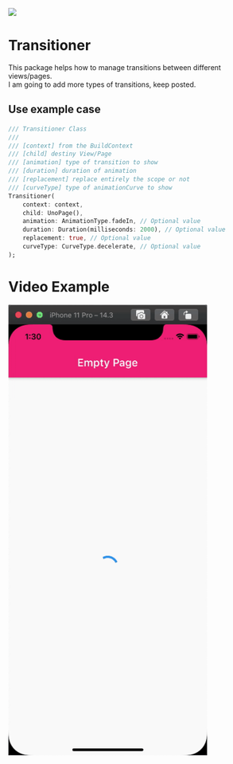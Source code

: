 ![](https://img.shields.io/badge/Version-0.0.1-informational?style=flat&logo=appveyor&logoColor=ff69b4&color=brightgreen)

# Transitioner
This package helps how to manage transitions between different views/pages.  
I am going to add more types of transitions, keep posted.

## Use example case
```dart
/// Transitioner Class
///
/// [context] from the BuildContext
/// [child] destiny View/Page
/// [animation] type of transition to show
/// [duration] duration of animation
/// [replacement] replace entirely the scope or not
/// [curveType] type of animationCurve to show
Transitioner(
    context: context,
    child: UnoPage(),
    animation: AnimationType.fadeIn, // Optional value
    duration: Duration(milliseconds: 2000), // Optional value
    replacement: true, // Optional value
    curveType: CurveType.decelerate, // Optional value
);
```

# Video Example
<img src="https://github.com/PeterPaulez/repository/blob/main/api_login_app-1615120214725.gif?raw=true" width="400px">